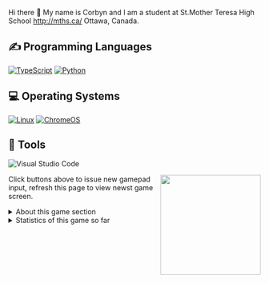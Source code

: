  Hi there 👋
My name is Corbyn and I am a student at St.Mother Teresa High School http://mths.ca/ Ottawa, Canada.


<h2>✍ Programming Languages</h2>
  <a href="https://github.com/search?q=user%3AMr-Coxall+language%3Atypescript"><img alt="TypeScript" src="https://img.shields.io/badge/TypeScript-%23007ACC.svg?logo=TypeScript&logoColor=white"></a> 
  <a href="https://github.com/search?q=user%3AMr-Coxall+language%3Apython"><img alt="Python" src="https://img.shields.io/badge/Python-14354C.svg?logo=python&logoColor=white"></a>

  <h2>💻 Operating Systems</h2>
    <a href="https://linux.org/"><img src="https://img.shields.io/badge/Linux-FCC624?logo=linux&logoColor=white" alt="Linux"></a>
      <a href="https://www.google.com/intl/en_ca/chromebook/chrome-os/"><img src="https://img.shields.io/badge/chrome%20os-3d89fc?logo=google%20chrome&logoColor=white" alt="ChromeOS"></a>

## 🔧 Tools
  ![Visual Studio Code](https://img.shields.io/badge/Visual%20Studio%20Code-0078d7.svg?style=for-the-badge&logo=visual-studio-code&logoColor=white)


<a href="#"><img align="right" src="https://github.com/blackcater/blackcater/raw/main/images/banner.gif" width="200 " height="200" /></a>

Click buttons above to issue new gamepad input, refresh this page to view newst game screen.

<details><summary>About this game section</summary>
  
  The section is developed based on my previopus GameBoy emulator project [Gameboy.Live](https://github.com/HFO4/gameboy.live), you can use this project to deploy your own "cloud gaming server".
</details>

<details><summary>Statistics of this game so far</summary>
  <img src="https://playground.aoaoao.me/Api/GBStatistic" />
</details>


<!---
Corbyn-daGama/Corbyn-daGama is a ✨ special ✨ repository because its `README.md` (this file) appears on your GitHub profile.
You can click the Preview link to take a look at your changes.
--->
